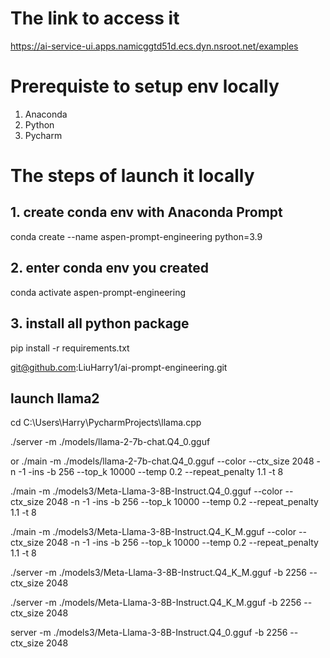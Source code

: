 # The link to access it 
https://ai-service-ui.apps.namicggtd51d.ecs.dyn.nsroot.net/examples

# Prerequiste to setup env locally 
1. Anaconda 
2. Python
3. Pycharm

# The steps of launch it locally 
## 1. create conda env with Anaconda Prompt
conda create --name aspen-prompt-engineering python=3.9
## 2. enter conda env you created
conda activate aspen-prompt-engineering
## 3. install all python package 
pip install -r requirements.txt

git@github.com:LiuHarry1/ai-prompt-engineering.git

## launch llama2

cd C:\Users\Harry\PycharmProjects\llama.cpp

./server -m ./models/llama-2-7b-chat.Q4_0.gguf

or 
./main -m ./models/llama-2-7b-chat.Q4_0.gguf --color --ctx_size 2048 -n -1 -ins -b 256 --top_k 10000 --temp 0.2 --repeat_penalty 1.1 -t 8

./main -m ./models3/Meta-Llama-3-8B-Instruct.Q4_0.gguf --color --ctx_size 2048 -n -1 -ins -b 256 --top_k 10000 --temp 0.2 --repeat_penalty 1.1 -t 8


./main -m ./models3/Meta-Llama-3-8B-Instruct.Q4_K_M.gguf --color --ctx_size 2048 -n -1 -ins -b 256 --top_k 10000 --temp 0.2 --repeat_penalty 1.1 -t 8

./server -m ./models3/Meta-Llama-3-8B-Instruct.Q4_K_M.gguf -b 2256 --ctx_size 2048

./server -m ./models/Meta-Llama-3-8B-Instruct.Q4_K_M.gguf -b 2256 --ctx_size 2048

server -m ./models3/Meta-Llama-3-8B-Instruct.Q4_0.gguf -b 2256 --ctx_size 2048



